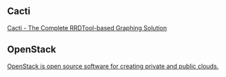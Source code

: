 ## Cacti

[Cacti - The Complete RRDTool-based Graphing Solution ](/cacti.md)

## OpenStack

[OpenStack is open source software for creating private and public clouds.](/openstack.md)



